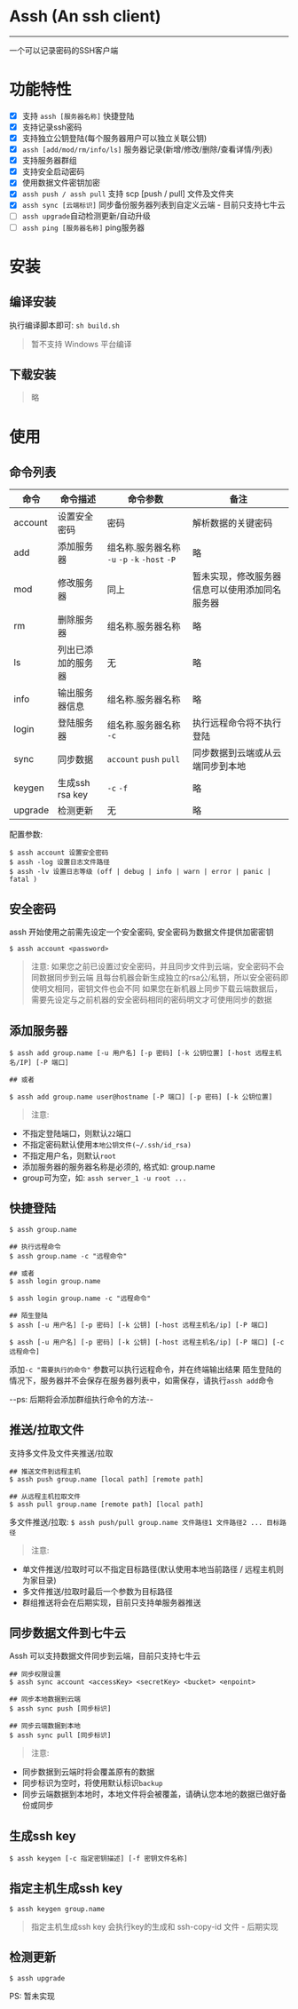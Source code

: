 # Assh  (An ssh client)
----

一个可以记录密码的SSH客户端

# 功能特性
- [x] 支持 `assh [服务器名称]` 快捷登陆
- [x] 支持记录ssh密码
- [x] 支持独立公钥登陆(每个服务器用户可以独立关联公钥)
- [x] `assh [add/mod/rm/info/ls]` 服务器记录(新增/修改/删除/查看详情/列表)
- [x] 支持服务器群组
- [x] 支持安全启动密码
- [x] 使用数据文件密钥加密
- [x] `assh push / assh pull` 支持 scp [push / pull] 文件及文件夹
- [x] `assh sync [云端标识]` 同步备份服务器列表到自定义云端 - 目前只支持七牛云
- [ ] `assh upgrade`自动检测更新/自动升级
- [ ] `assh ping [服务器名称]` ping服务器

# 安装

## 编译安装

执行编译脚本即可: `sh build.sh`

> 暂不支持 Windows 平台编译

## 下载安装
> 略

# 使用

## 命令列表

| 命令    | 命令描述           | 命令参数                                      | 备注                                           |
|---------|--------------------|-----------------------------------------------|------------------------------------------------|
| account | 设置安全密码       | 密码                                          | 解析数据的关键密码                             |
| add     | 添加服务器         | 组名称.服务器名称 `-u` `-p` `-k` `-host` `-P` | 略                                             |
| mod     | 修改服务器         | 同上                                          | 暂未实现，修改服务器信息可以使用添加同名服务器 |
| rm      | 删除服务器         | 组名称.服务器名称                             | 略                                             |
| ls      | 列出已添加的服务器 | 无                                            | 略                                             |
| info    | 输出服务器信息     | 组名称.服务器名称                             | 略                                             |
| login   | 登陆服务器         | 组名称.服务器名称 `-c`                        | 执行远程命令将不执行登陆                       |
| sync    | 同步数据           | `account` `push` `pull`                       | 同步数据到云端或从云端同步到本地               |
| keygen  | 生成ssh rsa key    | `-c` `-f`                                     | 略                                             |
| upgrade | 检测更新           | 无                                            | 略                                             |

配置参数:

```
$ assh account 设置安全密码
$ assh -log 设置日志文件路径
$ assh -lv 设置日志等级 (off | debug | info | warn | error | panic | fatal )
```

## 安全密码

assh 开始使用之前需先设定一个安全密码, 安全密码为数据文件提供加密密钥

```
$ assh account <password>
```

> 注意:
如果您之前已设置过安全密码，并且同步文件到云端，安全密码不会同数据同步到云端
且每台机器会新生成独立的rsa公/私钥，所以安全密码即使明文相同，密钥文件也会不同
如果您在新机器上同步下载云端数据后，需要先设定与之前机器的安全密码相同的密码明文才可使用同步的数据

## 添加服务器

```shell
$ assh add group.name [-u 用户名] [-p 密码] [-k 公钥位置] [-host 远程主机名/IP] [-P 端口]

## 或者

$ assh add group.name user@hostname [-P 端口] [-p 密码] [-k 公钥位置]

```

> 注意:
- 不指定登陆端口，则默认`22`端口
- 不指定密码默认使用`本地公钥文件(~/.ssh/id_rsa)`
- 不指定用户名，则默认`root`
- 添加服务器的服务器名称是必须的, 格式如: group.name
- group可为空，如: `assh server_1 -u root ...`


## 快捷登陆

```
$ assh group.name

## 执行远程命令
$ assh group.name -c "远程命令"

## 或者
$ assh login group.name

$ assh login group.name -c "远程命令"

## 陌生登陆
$ assh [-u 用户名] [-p 密码] [-k 公钥] [-host 远程主机名/ip] [-P 端口]

$ assh [-u 用户名] [-p 密码] [-k 公钥] [-host 远程主机名/ip] [-P 端口] [-c 远程命令]

```

添加`-c "需要执行的命令"` 参数可以执行远程命令，并在终端输出结果
陌生登陆的情况下，服务器并不会保存在服务器列表中，如需保存，请执行`assh add`命令

--ps: 后期将会添加群组执行命令的方法--

## 推送/拉取文件

支持多文件及文件夹推送/拉取

```
## 推送文件到远程主机
$ assh push group.name [local path] [remote path]

## 从远程主机拉取文件
$ assh pull group.name [remote path] [local path]

```
多文件推送/拉取:
`$ assh push/pull group.name 文件路径1 文件路径2 ... 目标路径`

> 注意:
- 单文件推送/拉取时可以不指定目标路径(默认使用本地当前路径 / 远程主机则为家目录)
- 多文件推送/拉取时最后一个参数为目标路径
- 群组推送将会在后期实现，目前只支持单服务器推送

## 同步数据文件到七牛云
Assh 可以支持数据文件同步到云端，目前只支持七牛云

```
## 同步权限设置
$ assh sync account <accessKey> <secretKey> <bucket> <enpoint>

## 同步本地数据到云端
$ assh sync push [同步标识]

## 同步云端数据到本地
$ assh sync pull [同步标识]
```

> 注意:
- 同步数据到云端时将会覆盖原有的数据
- 同步标识为空时，将使用默认标识`backup`
- 同步云端数据到本地时，本地文件将会被覆盖，请确认您本地的数据已做好备份或同步


## 生成ssh key
```
$ assh keygen [-c 指定密钥描述] [-f 密钥文件名称]
```
## 指定主机生成ssh key
```
$ assh keygen group.name
```
> 指定主机生成ssh key 会执行key的生成和 ssh-copy-id 文件 - 后期实现

## 检测更新

```
$ assh upgrade
```
PS: 暂未实现

